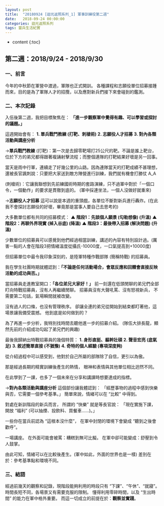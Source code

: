 ```yaml
---
layout: post
title:  "20180924 [迴光返照系列_1] 軍事訓練役第二週"
date:   2018-09-24 00:00:00
categories: 迴光返照系列
tags: 當兵生活紀實
---
```



* content
{:toc}


## 第二週：2018/9/24 - 2018/9/30
### 一、前言
今年的中秋節在軍營中渡過，軍隊也正式開訓。
各種課程和志願役單位招募接踵而來，目的是為了軍隊人才的招攬，以及應對新兵們接下來會碰到的鑑測。


### 二、本次記錄
入伍後第二週，我把目標聚焦在：
**「進一步觀察軍中覺得有趣、可以學習或探討的議題。」**

這週開始會有：
    **1. 單兵戰鬥教練 (打靶、刺槍術)**
    **2. 志願役人才招募**
    **3. 對內各類活動與講座分析**

→**單兵戰鬥教練**
(打靶)：第一次是去歸零靶場打25公尺的靶。不論是誰上靶台，位於下方的弟兄都得跟著複誦射擊流程；而整個連隊的打靶結果好壞是另一回事。

當天是雨中行軍，連續走了好幾公里的山路。因為連隊當天的打靶成績不甚理想，還被長官諷刺說：只要把大家送到敵方陣營進行訓練，我們就有機會打勝仗 A_A

(刺槍術)：它讓我聯想到先前練國術時期的套路演練，只不過軍中對於「一個口令，一個動作」的要求是貫徹到底的。
(軍中採連坐法，一個人沒做好就重來)

→**志願役人才招募**
這可以說是本週的重頭戲，各單位不斷對新兵進行轟炸。(在此我不會探討志願役的好壞，畢竟那是當事人要自己去思考的)

大多數單位都有共同的招募模式：
**▲ 階段1：先談個人願景 (勾勒想像) (升溫)**
**▲ 階段2：再聊外界現實 (掉入谷底) (降溫)**
**▲ 階段3：最後帶入招募 (解決問題) (升溫)**

少數單位的招募員可以感覺到他們經過相當訓練，講述的內容有特別設計過。(厲害一點的人會在階段3把情緒溫度從攝氏-10000度，一口氣提高到+10000度)

但招募單位中最令我印象深刻的，是陸軍特種作戰部隊 (簡稱特戰) 的招募員。

我在學生社團時期就體認到：**「不論是任何活動場合，會眾反應和回饋會直接反映活動的成功與否。」**

當招募員走進教室開口：**「各位弟兄大家好！」**
前一刻還在低頭閒聊的弟兄們全部盯向特戰招募員，沒有人再繼續閒聊。
招募員沒有大聲吼罵、沒有怒視新兵，
不需要第二句話，氣場瞬間就被改變。

沒有過人的口條，也沒有管理秩序。
卻讓全連的弟兄從開始到結束都盯著他，這場景讓我備受震撼。
他到底是如何做到的？

為了再進一步分析，我特別找時間去聽他進一步的招募介紹。
(隊伍大排長龍，顯然先前的介紹成功勾起了弟兄們的興趣)

最後我歸納出特戰招募員的幾個特質：
**1. 身形直挺、軀幹壯碩**
**2. 聲音宏亮 (底氣足)**
**3. 敘述簡單直接 (不猶豫)**
**4. 奇特的個人經驗 (專項深度夠)**

從介紹過程中可以感受到，他對於自己所屬的部隊除了自信，更引以為傲。

那是經過長期的精實訓練後產生的熱情，
眼神和表情與其他單位相比迥然不同。

在此學到了一課，也多了一個未來在分享和講課時想要達成的指標。


→**對內各類活動與講座分析**
這個部份讓我體認到：
「經歷事物的過程中感到快樂與否，它需要一個參考基準。」
簡單來說，情緒可以在 “比較” 中得到。

對處在新訓階段的新兵而言，
所謂的 “快樂” 就是等長官說：
「現在實施下課，開放 “福利” (可以抽煙、投飲料、買餐車......)。」

一些你在當兵前認為 “這根本沒什麼”，
在軍中封閉的環境下會變成 “聽到之後會歡呼”。

一場講座。
在外面可能會被罵：糟糕到無可比擬。
在軍中卻可能變成：舒壓到令人鼓掌。

由此可知，情緒可以在比較後產生。(軍中如此，外面的世界也是一樣)
差別在於：參考基準點和環境不同。


### 三、結語
經過前幾天的觀察和記錄，現階段能夠利用的時段只有 “下課”、“午休”、“就寢”。時間長短不同，各場景又有需要克服的限制。
懂得利用零碎時間，以及 “生出時間” 的能力在軍中格外重要。
而這一切成立的前提在於：**觀察並實踐**。